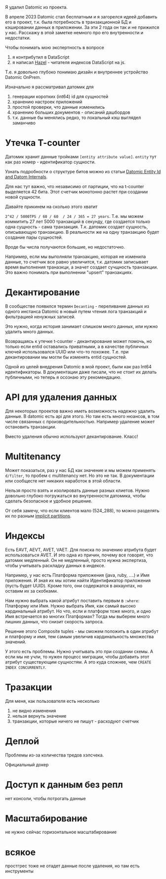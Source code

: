 Я удалил Datomic из проекта.

В апреле 2023 Datomic стал бесплатным и я загорелся идеей добавить его в проект,
т.к. была потребность в транзакционной БД и кэшировании данных в приложении.
За эти 2 года он так и не прижился у нас. Расскажу в этой заметке немного про его внутренности
и недостатки.

Чтобы понимать мою экспертность в вопросе
1. я контрибутил в DataScript
2. я написал [Hazel](https://github.com/darkleaf/hazel) - читателя индексов DataScript на js.

Т.е. я довольно глубоко понимаю дизайн и внутреннее устройство Datomic OnPrem.

Изначально я рассматривал датомик для
1. генерации коротких (int64) id для сущностей
2. хранению настроек приложений
3. простой проверки, что данные изменились
4. хранению больших документов - описаний дашбордов
5. т.к. данные бы менялись редко, то локальный кэш выглядел заманчиво

# Утечка T-counter

Датомик хранит данные тройками `[entity attribute value]`.
`entity` тут как раз номер - идентификатор сущности.

Узнать подробности о структуре битов можно из статьи
[Datomic Entity Id and Datom Internals](https://favila.github.io/2024-05-16/datomic-entity-id-structure/).

Для нас тут важно, что независимо от партиции, что на t-counter выделяется 42 бита.
Этот счетчик монотонно растет при создании новой сущности.

Давайте прикинем на сколько этого хватит

`2^42 / 5000TPS / 60 / 60  / 24 / 365 = 27 years`.
Т.е. мы можем коммитить 27 лет 5000 транзакций в секунду, где создается только одна сущность - сама транзакция.
Т.к. датомик создает сущность, описывающую транзакцию.
В реальности же на одну транзакцию будет создание пары сущностей.

Вроде бы числа получаются большие, но недостаточно.

Например, если мы выполняли транзакцию, которая не изменила данные, то счетчик все равно увеличится,
т.к. датомик записывает время выполнения траназкци, а значет создает сучщность транзакции.
Это важно понимать при выполнении "upsert" транзакциях.

# Декантирование

В сообществе появился термин `Decanting` - переливание данных из одного инстанса Datomic в новый
путем чтения лога транзакций и фильтрацией ненужных записей.

Это нужно, когда история занимает слишком много данных, или нужно удалить много данных.

Возвращаясь к утечке t-counter - декантирование может помочь, но только если entid оставались приватными,
а в качестве публичных ключей использовался UUID или что-то похожее.
Т.е. при декантировании мы могли бы изменять entid сущностей.

Одной из целей внедрения Datomic в мой проект, были как раз Int64 идентификаторы.
В документации даже писали, что не стоит их делать публичными, но теперь я осознаю эту рекомендацию.

# API для удаления данных

Для некоторых проектов важно иметь возможность надежно удалить данные.
В datomic есть api для этого. Но там есть много нюансов, в том числе связанных с производительностью.
Например удаление может остановить транзакции.

Вместо удаления обычно используют декантирование. Класс!

# Multitenancy

Может показаться, раз у нас БД как значение и мы можем применять `d/filter`, то пробем с multitenancy нет.
Но это не так. В документации или сообщесте нет никаких наработок в этой области.

Нельзя просто взять и изолировать данные разных клиетов.
Нужно довольно глубоко погружаться во внутренности датомика, чтобы сделать безопасное и удобное решение.

От себя замечу, что если клиентов мало (524_288), то можно разделять их по разным [implicit partitions](https://blog.datomic.com/2023/04/implicit-partitions.html).

# Индексы

Есть EAVT, AEVT, AVET, VAET. Для поиска по значению атрибута будет использоваться AVET.
И это одна из причин, почему все говорят, что датомик медленный.
Он не медленный, просто нужна экспертиза, чтобы учитывать раскладку данных в индексе.

Например, у нас есть Платформа приложения (java, ruby, ....) и Имя приложения.
И зная их мы хотим найти Идентификатор приложения (пусть будет UUID).
Кроме того, они содержатся в аккаунтах, но оставим их за скобками.

Нам нужно выбрать какой атрибут поставить первым в `:where`: Платформу или Имя.
Нужно выбрать Имя, как самый высоко кардинальный атрибут.
Но что, если и платформ тоже много, и одно Имя встречается во многих Платформах?
Тогда мы выберем много лишних данных, что снизит скорость запроса.

Решение этого Composite tuples - мы сможем положить в один атрибут и платформу и имя,
тем самым увеличив кардинальность множества значений.

У этого есть проблемы.
Нужно учитывать это при создании схемы. А если мы не учли, то нужен процесс миграции, чтобы
добавить этот атрибут существующим сущностям.
А это куда сложнее, чем `CREATE INDEX CONCURRENTLY`.

# Тразакции

Для меня, как пользователя есть несколько

1. не видно изменения
2. нельзя вернуть значение
3. транзакции, которые ничего не пишут - расходуют счетчик

# Деплой

Проблемы из-за количества тредов хэлсчека.

Официальный докер

# Доступ к данным без репл

нет консоли, чтобы потрогать данные

# Масштабирование

не нужно сейчас горизонтальное масштабирование

# всякое

простгрес тоже не отадет данные после удаления, но там есть инструменты
